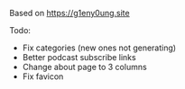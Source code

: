 Based on https://g1eny0ung.site

Todo:
- Fix categories (new ones not generating)
- Better podcast subscribe links
- Change about page to 3 columns
- Fix favicon